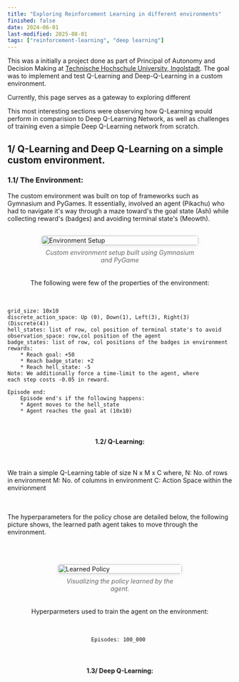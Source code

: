 ```yaml
---
title: "Exploring Reinforcement Learning in different environments" 
finished: false 
date: 2024-06-01
last-modified: 2025-08-01
tags: ["reinforcement-learning", "deep learning"]
---
```


This was a initially a project done as part of Principal of Autonomy and Decision Making at [Technische Hochschule University, Ingolstadt](https://www.thi.de/). The goal was to implement and test Q-Learning and Deep-Q-Learning in a custom environment.

Currently, this page serves as a gateway to exploring different 

This most interesting sections were observing how Q-Learning would perform in comparision to Deep Q-Learning Network, as well as challenges of training even a simple Deep Q-Learning network from scratch. 

## 1/ Q-Learning and Deep Q-Learning on a simple custom environment.

### 1.1/ The Environment: 
The custom environment was built on top of frameworks such as Gymnasium and PyGames. It essentially, involved an agent (Pikachu) who had to navigate it's way through a maze toward's the goal state (Ash) while collecting reward's (badges) and avoiding terminal state's (Meowth).

<div style="display: flex; flex-direction: column; align-items: center; gap: 20px; margin: 30px 0;">
  <div style="width: 70%; max-width: 700px;">
    <figure style="margin: 0;">
      <img src="/projects/assets/RL_custom_env.png" alt="Environment Setup" style="width: 100%; height: auto; border-radius: 5px; box-shadow: 0 2px 8px rgba(0,0,0,0.1);">
      <figcaption style="text-align: center; font-style: italic; color: #666; margin-top: 8px;">
        Custom environment setup built using Gymnasium and PyGame 
      </figcaption>
    </figure>
  </div>


The following were few of the properties of the environment: 
```
grid_size: 10x10 
discrete_action_space: Up (0), Down(1), Left(3), Right(3) (Discrete(4)) 
hell_states: list of row, col position of terminal state's to avoid 
observation_space: row,col position of the agent 
badge_states: list of row, col positions of the badges in environment
rewards: 
    * Reach goal: +50 
    * Reach badge_state: +2  
    * Reach hell_state: -5
Note: We additionally force a time-limit to the agent, where 
each step costs -0.05 in reward. 

Episode end: 
    Episode end's if the following happens: 
    * Agent moves to the hell_state 
    * Agent reaches the goal at (10x10)
```

#### 1.2/ Q-Learning:
We train a simple Q-Learning table of size N x M x C where, 
N: No. of rows in environment 
M: No. of columns in environment 
C: Action Space within the envirionment 

The hyperparameters for the policy chose are detailed below, the following picture shows, the learned path agent takes to move through the environment. 

<div style="display: flex; flex-direction: column; align-items: center; gap: 20px; margin: 30px 0;">
  <div style="width: 70%; max-width: 700px;">
    <figure style="margin: 0;">
      <img src="/projects/assets/Policy_Actions_visual.png" alt="Learned Policy" style="width: 100%; height: auto; border-radius: 5px; box-shadow: 0 2px 8px rgba(0,0,0,0.1);">
      <figcaption style="text-align: center; font-style: italic; color: #666; margin-top: 8px;">
        Visualizing the policy learned by the agent. 
      </figcaption>
    </figure>
  </div>

Hyperparmeters used to train the agent on the environment: 
```
Episodes: 100_000 
```


#### 1.3/ Deep Q-Learning: 


